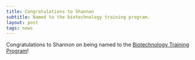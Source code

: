 ```yaml
---
title: Congratulations to Shannon
subtitle: Named to the biotechnology training program.
layout: post
tags: news
---
```


Congratulations to Shannon on being named to the [Biotechnology Training Program](http://www.biotechtraining.northwestern.edu/)! 